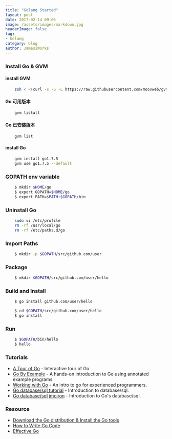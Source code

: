 ```yaml
---
title: "Golang Started"
layout: post
date: 2017-02-14 09:06
image: /assets/images/markdown.jpg
headerImage: false
tag:
- Golang
category: blog
author: JamesiWorks
---
```


### Install Go & GVM
#### install GVM
```sh
    zsh < <(curl -s -S -L https://raw.githubusercontent.com/moovweb/gvm/master/binscripts/gvm-installer)
```
#### Go 可用版本
```sh
    gvm listall
```
#### Go 已安装版本
```sh
    gvm list
```
#### install Go
```sh
    gvm install go1.7.5
    gvm use go1.7.5 --default
```
### GOPATH env variable
```sh
    $ mkdir $HOME/go
    $ export GOPATH=$HOME/go
    $ export PATH=$PATH:$GOPATH/bin
```
### Uninstall Go
```sh
    sudo vi /etc/profile
    rm -rf /usr/local/go
    rm -rf /etc/paths.d/go
```
### Import Paths
```sh
    $ mkdir -p $GOPATH/src/github.com/user
```
### Package
```sh
    $ mkdir $GOPATH/src/github.com/user/hello
```
### Build and Install
```sh
    $ go install github.com/user/hello

    $ cd $GOPATH/src/github.com/user/hello
    $ go install
```
### Run
```sh
    $ $GOPATH/bin/hello
    $ hello
```

### Tutorials
-	[A Tour of Go](http://tour.golang.org) - Interactive tour of Go.
-	[Go By Example](https://gobyexample.com) - A hands-on introduction to Go using annotated example programs.
-	[Working with Go](https://github.com/mkaz/working-with-go) - An intro to go for experienced programmers.
-	[Go database/sql tutorial](http://go-database-sql.org) - Introduction to database/sql.
-	[Go database/sql jmoiron](http://jmoiron.net/blog/gos-database-sql) - Introduction to Go's database/sql.

### Resource
-	[Download the Go distribution & Install the Go tools](https://golang.org/doc/install)
-	[How to Write Go Code](https://golang.org/doc/code.html)
-	[Effective Go](https://golang.org/doc/effective_go.html)
